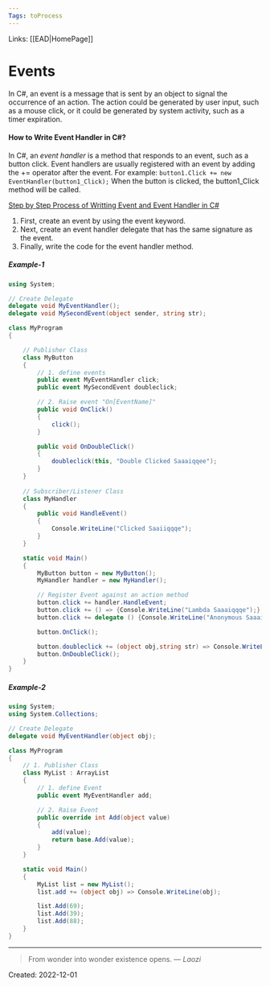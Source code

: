 ```yaml
---
Tags: toProcess
---
```

Links: [[EAD|HomePage]]
# Events
In C#, an event is a message that is sent by an object to signal the occurrence of an action. The action could be generated by user input, such as a mouse click, or it could be generated by system activity, such as a timer expiration.

#### How to Write Event Handler in C#?
In C#, an *event handler* is a method that responds to an event, such as a button click. Event handlers are usually registered with an event by adding the += operator after the event. For example:
`button1.Click += new EventHandler(button1_Click);`
When the button is clicked, the button1_Click method will be called.

<u>Step by Step Process of Writting Event and Event Handler in C#</u>
1. First, create an event by using the event keyword.
2. Next, create an event handler delegate that has the same signature as the event.
3. Finally, write the code for the event handler method.

##### Example-1
```cs
using System;

// Create Delegate
delegate void MyEventHandler();
delegate void MySecondEvent(object sender, string str);

class MyProgram
{

    // Publisher Class
    class MyButton
    {
        // 1. define events
        public event MyEventHandler click;
        public event MySecondEvent doubleclick;

        // 2. Raise event "On[EventName]"
        public void OnClick()
        {
            click();
        }

        public void OnDoubleClick()
        {
            doubleclick(this, "Double Clicked Saaaiqqee");
        }
    }
    
    // Subscriber/Listener Class
    class MyHandler
    {
        public void HandleEvent()
        {
            Console.WriteLine("Clicked Saaiiqqqe");
        }
    }

    static void Main()
    {
        MyButton button = new MyButton();
        MyHandler handler = new MyHandler();

        // Register Event against an action method
        button.click += handler.HandleEvent;
        button.click += () => {Console.WriteLine("Lambda Saaaiqqqe");};
        button.click += delegate () {Console.WriteLine("Anonymous Saaaiqee");};

        button.OnClick();

        button.doubleclick += (object obj,string str) => Console.WriteLine(obj + " Sent " + str);
        button.OnDoubleClick();
    }
}

```

##### Example-2
```cs
using System;
using System.Collections;

// Create Delegate
delegate void MyEventHandler(object obj);

class MyProgram
{
    // 1. Publisher Class
    class MyList : ArrayList
    {
        // 1. define Event
        public event MyEventHandler add;

        // 2. Raise Event
        public override int Add(object value)
        {
            add(value);
            return base.Add(value);
        }
    }

    static void Main()
    {
        MyList list = new MyList();
        list.add += (object obj) => Console.WriteLine(obj);

        list.Add(69);
        list.Add(39);
        list.Add(88);
    }
}
```


---
> From wonder into wonder existence opens.
> — <cite>Laozi</cite>

Created: 2022-12-01